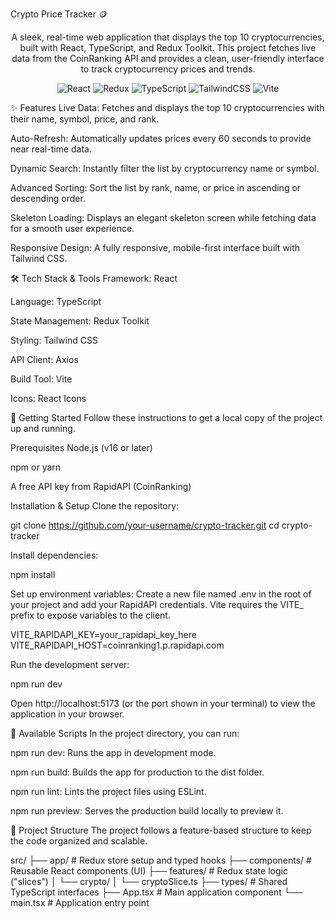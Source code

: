 Crypto Price Tracker 🪙

<p align="center">
A sleek, real-time web application that displays the top 10 cryptocurrencies, built with React, TypeScript, and Redux Toolkit. This project fetches live data from the CoinRanking API and provides a clean, user-friendly interface to track cryptocurrency prices and trends.
</p>

<p align="center">
<img alt="React" src="https://img.shields.io/badge/react-%2320232a.svg?style=for-the-badge&logo=react&logoColor=%2361DAFB"/>
<img alt="Redux" src="https://img.shields.io/badge/redux-%23593d88.svg?style=for-the-badge&logo=redux&logoColor=white"/>
<img alt="TypeScript" src="https://img.shields.io/badge/typescript-%23007ACC.svg?style=for-the-badge&logo=typescript&logoColor=white"/>
<img alt="TailwindCSS" src="https://img.shields.io/badge/tailwindcss-%2338B2AC.svg?style=for-the-badge&logo=tailwind-css&logoColor=white"/>
<img alt="Vite" src="https://img.shields.io/badge/vite-%23646CFF.svg?style=for-the-badge&logo=vite&logoColor=white"/>
</p>

✨ Features
Live Data: Fetches and displays the top 10 cryptocurrencies with their name, symbol, price, and rank.

Auto-Refresh: Automatically updates prices every 60 seconds to provide near real-time data.

Dynamic Search: Instantly filter the list by cryptocurrency name or symbol.

Advanced Sorting: Sort the list by rank, name, or price in ascending or descending order.

Skeleton Loading: Displays an elegant skeleton screen while fetching data for a smooth user experience.

Responsive Design: A fully responsive, mobile-first interface built with Tailwind CSS.

🛠️ Tech Stack & Tools
Framework: React

Language: TypeScript

State Management: Redux Toolkit

Styling: Tailwind CSS

API Client: Axios

Build Tool: Vite

Icons: React Icons

🚀 Getting Started
Follow these instructions to get a local copy of the project up and running.

Prerequisites
Node.js (v16 or later)

npm or yarn

A free API key from RapidAPI (CoinRanking)

Installation & Setup
Clone the repository:

git clone https://github.com/your-username/crypto-tracker.git
cd crypto-tracker

Install dependencies:

npm install

Set up environment variables:
Create a new file named .env in the root of your project and add your RapidAPI credentials. Vite requires the VITE_ prefix to expose variables to the client.

VITE_RAPIDAPI_KEY=your_rapidapi_key_here
VITE_RAPIDAPI_HOST=coinranking1.p.rapidapi.com

Run the development server:

npm run dev

Open http://localhost:5173 (or the port shown in your terminal) to view the application in your browser.

📜 Available Scripts
In the project directory, you can run:

npm run dev: Runs the app in development mode.

npm run build: Builds the app for production to the dist folder.

npm run lint: Lints the project files using ESLint.

npm run preview: Serves the production build locally to preview it.

📂 Project Structure
The project follows a feature-based structure to keep the code organized and scalable.

src/
├── app/              # Redux store setup and typed hooks
├── components/       # Reusable React components (UI)
├── features/         # Redux state logic ("slices")
│   └── crypto/
│       └── cryptoSlice.ts
├── types/            # Shared TypeScript interfaces
├── App.tsx           # Main application component
└── main.tsx          # Application entry point
